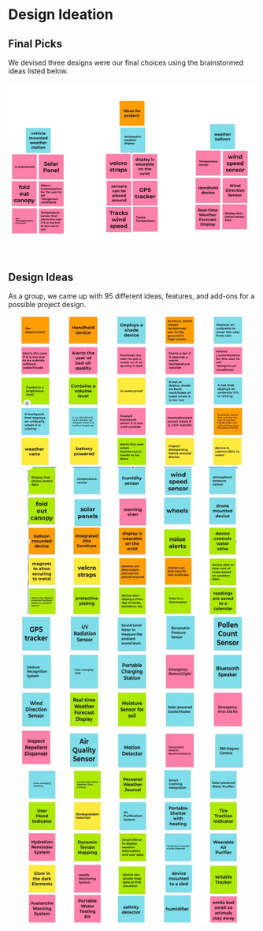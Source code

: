 # Design Ideation

## Final Picks

We devised three designs were our final choices using the brainstormed ideas listed below.

![image caption](Pictures/Design_Ideation_Results.png)

<br>

## Design Ideas 

As a group, we came up with 95 different ideas, features, and add-ons for a possible project design. 
<br>
<div align="center">
<img length="450" width="450" src="Pictures/Design_Ideation_2.png"><img length="450" width="425" src="Pictures/Design_Ideation_1.png">
<br>
<img height="310" width="450" src="Pictures/Design_Ideation_4.png"><img length="450" width="425" src="Pictures/Design_Ideation_3.png" >
<br>
